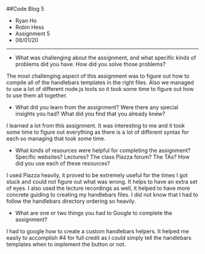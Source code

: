 ##Code Blog 5
* Ryan Ho
* Robin Hess
* Assignment 5
* 06/01/20

----------------------------------

* What was challenging about the assignment, and what specific kinds of problems did you have.  How did you solve those problems?

The most challenging aspect of this assignment was to figure out how
to compile all of the handlebars templates in the right files. Also we managed
to use a lot of different node.js tools so it took some time to figure out how
to use them all together.

* What did you learn from the assignment?  Were there any special insights you had?  What did you find that you already knew?

I learned a lot from this assignment. It was interesting to me and it took
some time to figure out everything as there is a lot of different syntax
for each so managing that took some time.

* What kinds of resources were helpful for completing the assignment?  Specific websites?  Lectures?  The class Piazza forum?  The TAs?  How did you use each of these resources?

I used Piazza heavily, it proved to be extremely useful for the times I got stuck and could not figure out what was wrong. It helps to have an extra set of eyes. I also used the lecture recordings as well, it helped to have more concrete guiding to creating my handlebars files. I did not know that I had to follow the handlebars directory ordering so heavily.

* What are one or two things you had to Google to complete the assignment?

I had to google how to create a custom handlebars helpers. It helped me easily to accomplish #4 for full credit as I could simply tell the handlebars templates when to implement the button or not.
